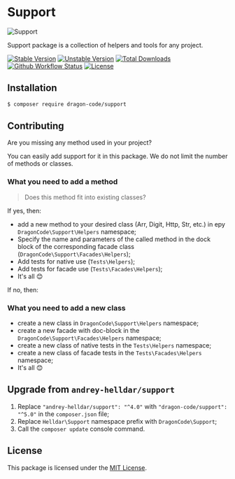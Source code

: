 # Support

<img src="https://preview.dragon-code.pro/TheDragonCode/support.svg?brand=php" alt="Support"/>

Support package is a collection of helpers and tools for any project.

[![Stable Version][badge_stable]][link_packagist]
[![Unstable Version][badge_unstable]][link_packagist]
[![Total Downloads][badge_downloads]][link_packagist]
[![Github Workflow Status][badge_build]][link_build]
[![License][badge_license]][link_license]


## Installation

```bash
$ composer require dragon-code/support
```

## Contributing

Are you missing any method used in your project?

You can easily add support for it in this package. We do not limit the number of methods or classes.


### What you need to add a method

> Does this method fit into existing classes?

If yes, then:

* add a new method to your desired class (Arr, Digit, Http, Str, etc.) in еру `DragonCode\Support\Helpers` namespace;
* Specify the name and parameters of the called method in the dock block of the corresponding facade class (`DragonCode\Support\Facades\Helpers`);
* Add tests for native use (`Tests\Helpers`);
* Add tests for facade use (`Tests\Facades\Helpers`);
* It's all 😊

If no, then:

### What you need to add a new class

* create a new class in `DragonCode\Support\Helpers` namespace;
* create a new facade with doc-block in the `DragonCode\Support\Facades\Helpers` namespace;
* create a new class of native tests in the `Tests\Helpers` namespace;
* create a new class of facade tests in the `Tests\Facades\Helpers` namespace;
* It's all 😊

## Upgrade from `andrey-helldar/support`

1. Replace `"andrey-helldar/support": "^4.0"` with `"dragon-code/support": "^5.0"` in the `composer.json` file;
2. Replace `Helldar\Support` namespace prefix with `DragonCode\Support`;
3. Call the `composer update` console command.

## License

This package is licensed under the [MIT License](LICENSE).


[badge_build]:          https://img.shields.io/github/workflow/status/TheDragonCode/support/phpunit?style=flat-square

[badge_downloads]:      https://img.shields.io/packagist/dt/dragon-code/support.svg?style=flat-square

[badge_license]:        https://img.shields.io/packagist/l/dragon-code/support.svg?style=flat-square

[badge_stable]:         https://img.shields.io/github/v/release/TheDragonCode/support?label=stable&style=flat-square

[badge_unstable]:       https://img.shields.io/badge/unstable-dev--main-orange?style=flat-square

[link_build]:           https://github.com/TheDragonCode/support/actions

[link_license]:         LICENSE

[link_packagist]:       https://packagist.org/packages/dragon-code/support
